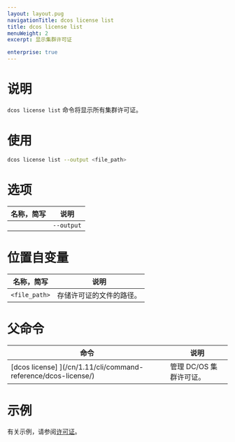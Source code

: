```yaml
---
layout: layout.pug
navigationTitle: dcos license list
title: dcos license list
menuWeight: 2
excerpt: 显示集群许可证

enterprise: true
---
```


# 说明
`dcos license list` 命令将显示所有集群许可证。

# 使用

```bash
dcos license list --output <file_path>
```

# 选项

| 名称，简写 | 说明 |
|---------|-------------|
| | `--output` | 将许可证存储在文件中。|


# 位置自变量

| 名称，简写 | 说明 |
|---------|-------------|
| `<file_path>` | 存储许可证的文件的路径。|


# 父命令

| 命令 | 说明 |
|---------|-------------|
| [dcos license] ](/cn/1.11/cli/command-reference/dcos-license/) | 管理 DC/OS 集群许可证。 |

# 示例
有关示例，请参阅[许可证](/cn/1.11/administering-clusters/licenses/)。

